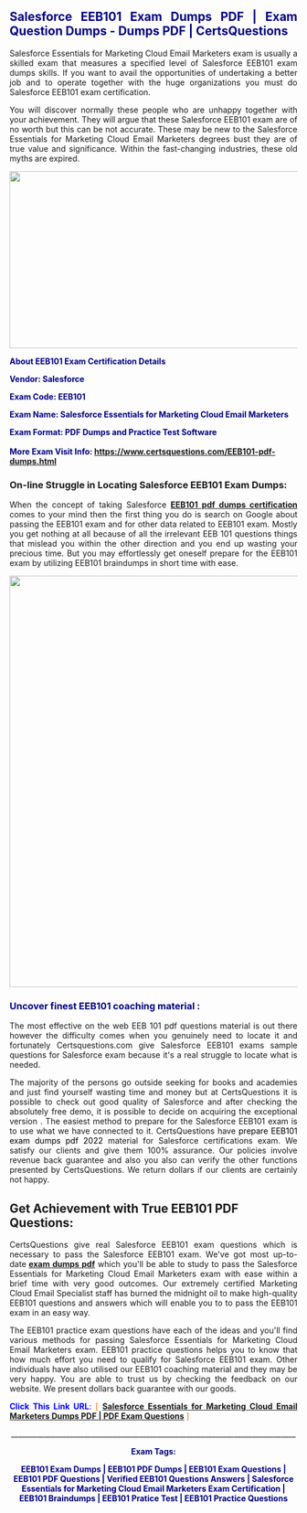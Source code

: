 <h2 style="text-align: justify;"><span style="color: #000080;">Salesforce EEB101 Exam Dumps PDF | Exam Question Dumps - Dumps PDF | CertsQuestions</span></h2>
<p style="text-align: justify;">Salesforce Essentials for Marketing Cloud Email Marketers exam is usually a skilled exam that measures a specified level of Salesforce  EEB101 exam dumps skills. If you want to avail the opportunities of undertaking a better job and to operate together with the huge organizations you must do Salesforce EEB101 exam certification.</p>
<p style="text-align: justify;">You will discover normally these people who are unhappy together with your achievement. They will argue that these Salesforce  EEB101 exam are of no worth but this can be not accurate. These may be new to the Salesforce Essentials for Marketing Cloud Email Marketers degrees bust they are of true value and significance. Within the fast-changing industries, these old myths are expired.</p>
<p><img style="display: block; margin-left: auto; margin-right: auto;" src="https://i.imgur.com/eaP4ae9.png" width="840" height="310" /></p>
<p><span style="color: #000080;"><strong>About EEB101 Exam Certification Details</strong></span></p>
<p><span style="color: #000080;"><strong>Vendor: Salesforce<br /></strong></span></p>
<p><span style="color: #000080;"><strong>Exam Code: EEB101</strong></span></p>
<p><span style="color: #000080;"><strong>Exam Name: Salesforce Essentials for Marketing Cloud Email Marketers</strong></span></p>
<p><span style="color: #000080;"><strong>Exam Format: PDF Dumps and Practice Test Software<br /><br />More Exam Visit Info: <span style="color: #ff6600;"><a href="https://www.certsquestions.com/EEB101-pdf-dumps.html">https://www.certsquestions.com/EEB101-pdf-dumps.html</a></span></strong></span></p>
<h3>On-line Struggle in Locating Salesforce EEB101 Exam Dumps:</h3>
<p style="text-align: justify;">When the concept of taking Salesforce <a href="https://www.certsquestions.com/EEB101-pdf-dumps.html"><strong> EEB101 pdf dumps certification</strong></a> comes to your mind then the first thing you do is search on Google about passing the EEB101 exam and for other data related to EEB101 exam. Mostly you get nothing at all because of all the irrelevant EEB 101 questions things that mislead you within the other direction and you end up wasting your precious time. But you may effortlessly get oneself prepare for the EEB101 exam by utilizing EEB101 braindumps in short time with ease.</p>
<p><a href="https://www.certsquestions.com/EEB101-pdf-dumps.html"><img style="display: block; margin-left: auto; margin-right: auto;" src="https://i.imgur.com/pxhoKQ2.png" width="720" /></a></p>
<h3><span style="color: #000080;">Uncover finest  EEB101 coaching material :</span></h3>
<p style="text-align: justify;">The most effective on the web EEB 101 pdf questions material is out there however the difficulty comes when you genuinely need to locate it and fortunately Certsquestions.com give Salesforce EEB101 exams sample questions for Salesforce  exam because it's a real struggle to locate what is needed.</p>
<p style="text-align: justify;">The majority of the persons go outside seeking for books and academies and just find yourself wasting time and money but at CertsQuestions it is possible to check out good quality of Salesforce  and after checking the absolutely free demo, it is possible to decide on acquiring the exceptional version . The easiest method to prepare for the Salesforce EEB101 exam is to use what we have connected to it. CertsQuestions have <span style="color: #000000;">prepare EEB101 exam dumps pdf 2022</span> material for Salesforce certifications exam. We satisfy our clients and give them 100% assurance. Our policies involve revenue back guarantee and also you also can verify the other functions presented by CertsQuestions. We return dollars if our clients are certainly not happy.</p>
<h2>Get Achievement with True EEB101 PDF Questions:</h2>
<p style="text-align: justify;">CertsQuestions give real Salesforce EEB101 exam questions which is necessary to pass the Salesforce  EEB101 exam. We've got most up-to-date<strong>&nbsp;<a href="https://www.certsquestions.com/">exam dumps pdf</a></strong>&nbsp;which you'll be able to study to pass the Salesforce Essentials for Marketing Cloud Email Marketers exam with ease within a brief time with very good outcomes. Our extremely certified Marketing Cloud Email Specialist staff has burned the midnight oil to make high-quality EEB101 questions and answers which will enable you to to pass the EEB101 exam in an easy way.</p>
<p style="text-align: justify;">The EEB101 practice exam questions have each of the ideas and you'll find various methods for passing Salesforce Essentials for Marketing Cloud Email Marketers exam. EEB101 practice questions helps you to know that how much effort you need to qualify for Salesforce  EEB101 exam. Other individuals have also utilised our EEB101 coaching material and they may be very happy. You are able to trust us by checking the feedback on our website. We present dollars back guarantee with our goods.</p>
<p style="text-align: justify;"><span style="color: #0000ff;"><strong>Click This Link URL</strong>:</span> <span style="color: #ff6600;">[ <strong><a href="https://www.certsquestions.com/marketing-cloud-email-specialist-certification.html">Salesforce Essentials for Marketing Cloud Email Marketers Dumps PDF | PDF Exam Questions</a></strong> ]</span></p>
<p style="text-align: center;">______________________________________________________________________________</p>
<p style="text-align: center;"><span style="color: #000080;"><strong>Exam Tags:</strong></span></p>
<p style="text-align: center;"><span style="color: #000080;"><strong>EEB101 Exam Dumps | EEB101 PDF Dumps | EEB101 Exam Questions | EEB101 PDF Questions | Verified EEB101 Questions Answers | Salesforce Essentials for Marketing Cloud Email Marketers Exam Certification | EEB101 Braindumps | EEB101 Pratice Test | EEB101 Practice Questions</strong></span></p>
